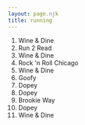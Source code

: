 ```yaml
---
layout: page.njk
title: running
---
```


1. Wine & Dine
1. Run 2 Read
1. Wine & Dine
1. Rock 'n Roll Chicago
1. Wine & Dine
1. Goofy
1. Dopey
1. Dopey
1. Brookie Way
1. Dopey
1. Wine & Dine

